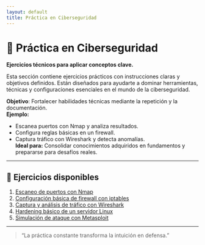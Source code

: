 ```yaml
---
layout: default
title: Práctica en Ciberseguridad
---
```


# 🧪 Práctica en Ciberseguridad  
**Ejercicios técnicos para aplicar conceptos clave.**

Esta sección contiene ejercicios prácticos con instrucciones claras y objetivos definidos. Están diseñados para ayudarte a dominar herramientas, técnicas y configuraciones esenciales en el mundo de la ciberseguridad.

**Objetivo**: Fortalecer habilidades técnicas mediante la repetición y la documentación.  
**Ejemplo:**  
- Escanea puertos con Nmap y analiza resultados.  
- Configura reglas básicas en un firewall.  
- Captura tráfico con Wireshark y detecta anomalías.  
**Ideal para:** Consolidar conocimientos adquiridos en fundamentos y prepararse para desafíos reales.

---

## 🧰 Ejercicios disponibles

1. [Escaneo de puertos con Nmap](nmap/nmap1.md)  
2. [Configuración básica de firewall con iptables](firewall/firewall1.md)  
3. [Captura y análisis de tráfico con Wireshark](wireshark/wireshark1.md)  
4. [Hardening básico de un servidor Linux](hardening/hardening1.md)  
5. [Simulación de ataque con Metasploit](metasploit/metasploit1.md)

---

> “La práctica constante transforma la intuición en defensa.”